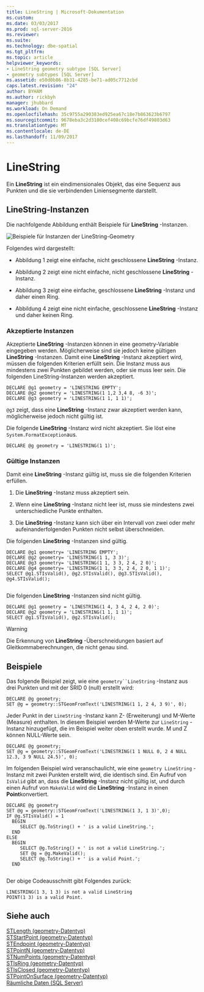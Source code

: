 ```yaml
---
title: LineString | Microsoft-Dokumentation
ms.custom: 
ms.date: 03/03/2017
ms.prod: sql-server-2016
ms.reviewer: 
ms.suite: 
ms.technology: dbe-spatial
ms.tgt_pltfrm: 
ms.topic: article
helpviewer_keywords:
- LineString geometry subtype [SQL Server]
- geometry subtypes [SQL Server]
ms.assetid: e50d0b86-8b31-4285-be71-ad05c7712cbd
caps.latest.revision: "24"
author: BYHAM
ms.author: rickbyh
manager: jhubbard
ms.workload: On Demand
ms.openlocfilehash: 35c9755a290383ed925ea67c18e7b863623b6797
ms.sourcegitcommit: 9678eba3c2d3100cef408c69bcfe76df49803d63
ms.translationtype: MT
ms.contentlocale: de-DE
ms.lasthandoff: 11/09/2017
---
```

# <a name="linestring"></a>LineString
  Ein **LineString** ist ein eindimensionales Objekt, das eine Sequenz aus Punkten und die sie verbindenden Liniensegmente darstellt.  
  
## <a name="linestring-instances"></a>LineString-Instanzen  
 Die nachfolgende Abbildung enthält Beispiele für **LineString** -Instanzen.  
  
 ![Beispiele für Instanzen der LineString-Geometry](../../relational-databases/spatial/media/linestring.gif "Examples of geometry LineString instances")  
  
 Folgendes wird dargestellt:  
  
-   Abbildung 1 zeigt eine einfache, nicht geschlossene **LineString** -Instanz.  
  
-   Abbildung 2 zeigt eine nicht einfache, nicht geschlossene **LineString** -Instanz.  
  
-   Abbildung 3 zeigt eine einfache, geschlossene **LineString** -Instanz und daher einen Ring.  
  
-   Abbildung 4 zeigt eine nicht einfache, geschlossene **LineString** -Instanz und daher keinen Ring.  
  
### <a name="accepted-instances"></a>Akzeptierte Instanzen  
 Akzeptierte **LineString** -Instanzen können in eine geometry-Variable eingegeben werden. Möglicherweise sind sie jedoch keine gültigen **LineString** -Instanzen. Damit eine **LineString** -Instanz akzeptiert wird, müssen die folgenden Kriterien erfüllt sein. Die Instanz muss aus mindestens zwei Punkten gebildet werden, oder sie muss leer sein. Die folgenden LineString-Instanzen werden akzeptiert.  
  
```  
DECLARE @g1 geometry = 'LINESTRING EMPTY';  
DECLARE @g2 geometry = 'LINESTRING(1 1,2 3,4 8, -6 3)';  
DECLARE @g3 geometry = 'LINESTRING(1 1, 1 1)';  
```  
  
 `@g3` zeigt, dass eine **LineString** -Instanz zwar akzeptiert werden kann, möglicherweise jedoch nicht gültig ist.  
  
 Die folgende **LineString** -Instanz wird nicht akzeptiert. Sie löst eine `System.FormatException`aus.  
  
```  
DECLARE @g geometry = 'LINESTRING(1 1)';  
```  
  
### <a name="valid-instances"></a>Gültige Instanzen  
 Damit eine **LineString** -Instanz gültig ist, muss sie die folgenden Kriterien erfüllen.  
  
1.  Die **LineString** -Instanz muss akzeptiert sein.  
  
2.  Wenn eine **LineString** -Instanz nicht leer ist, muss sie mindestens zwei unterschiedliche Punkte enthalten.  
  
3.  Die **LineString** -Instanz kann sich über ein Intervall von zwei oder mehr aufeinanderfolgenden Punkten nicht selbst überschneiden.  
  
 Die folgenden **LineString** -Instanzen sind gültig.  
  
```  
DECLARE @g1 geometry= 'LINESTRING EMPTY';  
DECLARE @g2 geometry= 'LINESTRING(1 1, 3 3)';  
DECLARE @g3 geometry= 'LINESTRING(1 1, 3 3, 2 4, 2 0)';  
DECLARE @g4 geometry= 'LINESTRING(1 1, 3 3, 2 4, 2 0, 1 1)';  
SELECT @g1.STIsValid(), @g2.STIsValid(), @g3.STIsValid(), @g4.STIsValid();  
  
```  
  
 Die folgenden **LineString** -Instanzen sind nicht gültig.  
  
```  
DECLARE @g1 geometry = 'LINESTRING(1 4, 3 4, 2 4, 2 0)';  
DECLARE @g2 geometry = 'LINESTRING(1 1, 1 1)';  
SELECT @g1.STIsValid(), @g2.STIsValid();  
```  
  
> [!WARNING]  
>  Die Erkennung von **LineString** -Überschneidungen basiert auf Gleitkommaberechnungen, die nicht genau sind.  
  
## <a name="examples"></a>Beispiele  
 Das folgende Beispiel zeigt, wie eine `geometry``LineString` -Instanz aus drei Punkten und mit der SRID 0 (null) erstellt wird:  
  
```  
DECLARE @g geometry;  
SET @g = geometry::STGeomFromText('LINESTRING(1 1, 2 4, 3 9)', 0);  
```  
  
 Jeder Punkt in der `LineString` -Instanz kann Z- (Erweiterung) und M-Werte (Measure) enthalten. In diesem Beispiel werden M-Werte zur `LineString` -Instanz hinzugefügt, die im Beispiel weiter oben erstellt wurde. M und Z können NULL-Werte sein.  
  
```  
DECLARE @g geometry;  
SET @g = geometry::STGeomFromText('LINESTRING(1 1 NULL 0, 2 4 NULL 12.3, 3 9 NULL 24.5)', 0);  
```  
  
 Im folgenden Beispiel wird veranschaulicht, wie eine `geometry LineString` -Instanz mit zwei Punkten erstellt wird, die identisch sind. Ein Aufruf von `IsValid` gibt an, dass die **LineString** -Instanz nicht gültig ist, und durch einen Aufruf von `MakeValid` wird die **LineString** -Instanz in einen **Point**konvertiert.  
  
```tsql  
DECLARE @g geometry  
SET @g = geometry::STGeomFromText('LINESTRING(1 3, 1 3)',0);  
IF @g.STIsValid() = 1  
  BEGIN  
     SELECT @g.ToString() + ' is a valid LineString.';    
  END  
ELSE  
  BEGIN  
     SELECT @g.ToString() + ' is not a valid LineString.';  
     SET @g = @g.MakeValid();  
     SELECT @g.ToString() + ' is a valid Point.';    
  END  
  
```  
  
 Der obige Codeausschnitt gibt Folgendes zurück:  
  
```  
LINESTRING(1 3, 1 3) is not a valid LineString  
POINT(1 3) is a valid Point.  
```  
  
## <a name="see-also"></a>Siehe auch  
 [STLength &#40;geometry-Datentyp&#41;](../../t-sql/spatial-geometry/stlength-geometry-data-type.md)   
 [STStartPoint &#40;geometry-Datentyp&#41;](../../t-sql/spatial-geometry/ststartpoint-geometry-data-type.md)   
 [STEndpoint &#40;geometry-Datentyp&#41;](../../t-sql/spatial-geometry/stendpoint-geometry-data-type.md)   
 [STPointN &#40;geometry-Datentyp&#41;](../../t-sql/spatial-geometry/stpointn-geometry-data-type.md)   
 [STNumPoints &#40;geometry-Datentyp&#41;](../../t-sql/spatial-geometry/stnumpoints-geometry-data-type.md)   
 [STIsRing &#40;geometry-Datentyp&#41;](../../t-sql/spatial-geometry/stisring-geometry-data-type.md)   
 [STIsClosed &#40;geometry-Datentyp&#41;](../../t-sql/spatial-geometry/stisclosed-geometry-data-type.md)   
 [STPointOnSurface &#40;geometry-Datentyp&#41;](../../t-sql/spatial-geometry/stpointonsurface-geometry-data-type.md)   
 [Räumliche Daten &#40;SQL Server&#41;](../../relational-databases/spatial/spatial-data-sql-server.md)  
  
  
